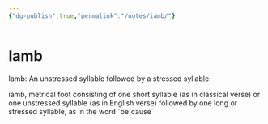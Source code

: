 ```yaml
---
{"dg-publish":true,"permalink":"/notes/iamb/"}
---
```



# Iamb

Iamb: An unstressed syllable followed by a stressed syllable

iamb, metrical foot consisting of one short syllable (as in classical verse) or one unstressed syllable (as in English verse) followed by one long or stressed syllable, as in the word ˘be|cause´